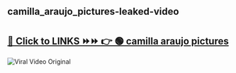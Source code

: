 
 ## camilla_araujo_pictures-leaked-video 

# <h2><a href="https://clipsfans.com/camilla_araujo_pictures&ref=git">🔗 Click to LINKS ⏩⏩ 👉 🟢 camilla araujo pictures </a></h2>

<a href="https://clipsfans.com/camilla_araujo_pictures&ref=git" rel="nofollow" data-target="animated-image.originalLink"><img src="https://i.ibb.co.com/xMMVF88/686577567.gif" alt="Viral Video Original" style="max-width: 100%; display: inline-block;" data-target="animated-image.originalImage"></a>
